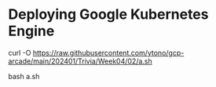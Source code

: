 # Deploying Google Kubernetes Engine

curl -O https://raw.githubusercontent.com/ytono/gcp-arcade/main/202401/Trivia/Week04/02/a.sh

bash a.sh
